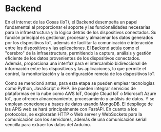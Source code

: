 # Backend

En el Internet de las Cosas (IoT), el Backend desempeña un papel fundamental al proporcionar el soporte y las funcionalidades necesarias para la infraestructura y la lógica detrás de los dispositivos conectados. Su función principal es gestionar, procesar y almacenar los datos generados por los dispositivos IoT, además de facilitar la comunicación e interacción entre los dispositivos y las aplicaciones. El Backend actúa como el "cerebro" de la infraestructura, permitiendo la captura, análisis y gestión eficiente de los datos provenientes de los dispositivos conectados. Además, proporciona una interfaz para el intercambio bidireccional de información entre los dispositivos y las aplicaciones, lo que permite el control, la monitorización y la configuración remota de los dispositivos IoT.

Como se mencionó antes, para esta etapa se pueden emplear tecnologías como Python, JavaScript o PHP. Se pueden integrar servicios de plataformas en la nube como AWS IoT, Google Cloud IoT o Microsoft Azure IoT, que ofrecen almacenamiento, procesamiento y análisis de datos. Y se emplean conexiones a bases de datos usando MongoDB. El despliege de las APIS web se hará principalmente con FastAPI. En cuanto a los protocolos, se explorarán HTTP o Web server y WebSockets para la comunicación con los servidores, además de una comunicación serial sencilla para extraer los datos del Arduino.